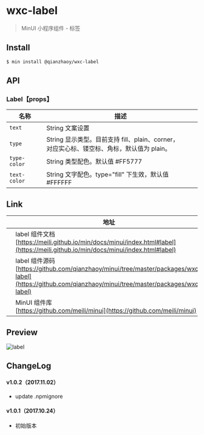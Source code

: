 # wxc-label

> MinUI 小程序组件 - 标签

## Install

``` bash
$ min install @qianzhaoy/wxc-label
```

## API

### Label【props】

| 名称                  | 描述                         |
|----------------------|------------------------------|
|`text`           | String 文案设置 |
|`type`         | String 显示类型。目前支持 fill、plain、corner，<br/> 对应实心标、镂空标、角标，默认值为 plain。|
|`type-color`         | String 类型配色。默认值 #FF5777 |
|`text-color`         | String 文字配色。type="fill" 下生效，默认值 #FFFFFF |

## Link
||地址|
|--|---|
||label 组件文档 <br> [https://meili.github.io/min/docs/minui/index.html#label](https://meili.github.io/min/docs/minui/index.html#label)<br>|
||label 组件源码 <br> [https://github.com/qianzhaoy/minui/tree/master/packages/wxc-label](https://github.com/qianzhaoy/minui/tree/master/packages/wxc-label)<br>|
||MinUI 组件库 <br> [https://github.com/meili/minui](https://github.com/meili/minui) <br>|

## Preview
![label](https://s10.mogucdn.com/mlcdn/c45406/171107_1ik5352h7834dh63l5fj23e3i8ldd_480x480.jpg_225x999.jpg)

##  ChangeLog

#### v1.0.2（2017.11.02）

- update .npmignore

#### v1.0.1（2017.10.24）

- 初始版本
